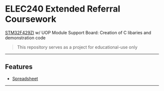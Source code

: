 # ELEC240 Extended Referral Coursework
[STM32F429ZI](https://www.st.com/en/microcontrollers-microprocessors/stm32f429zi.html) w/ UOP Module Support Board: Creation of C libaries and demonstration code

> This repository serves as a project for educational-use only

 ---

## Features
- [Spreadsheet](https://docs.google.com/spreadsheets/d/1K_7O-bgdNsYgTAxy73LaSyokLMVCuXmlDPsqlT9L7dE/edit?usp=sharing)

---
